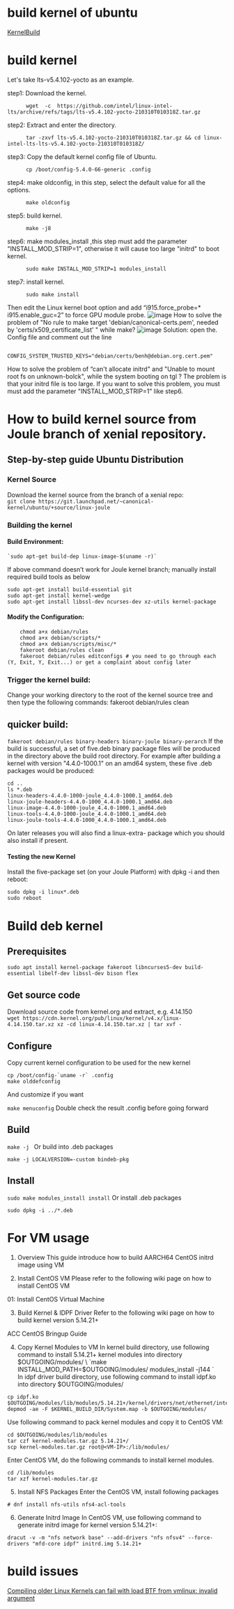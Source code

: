 # build kernel of ubuntu
[KernelBuild](https://kernelnewbies.org/KernelBuild)
# build kernel

Let's take lts-v5.4.102-yocto as an example.

step1: Download the kernel.

          wget  -c  https://github.com/intel/linux-intel-lts/archive/refs/tags/lts-v5.4.102-yocto-210310T010318Z.tar.gz

step2: Extract and enter the directory.

          tar -zxvf lts-v5.4.102-yocto-210310T010318Z.tar.gz && cd linux-intel-lts-lts-v5.4.102-yocto-210310T010318Z/

step3: Copy the default kernel config file of Ubuntu.

          cp /boot/config-5.4.0-66-generic .config

step4: make oldconfig, in this step, select the default value for all the options.

          make oldconfig

step5: build kernel.

          make -j8

step6: make  modules_install ,this step must add the parameter "INSTALL_MOD_STRIP=1", otherwise it will cause too large "initrd" to boot kernel.

          sudo make INSTALL_MOD_STRIP=1 modules_install

step7: install kernel.

          sudo make install

Then edit the Linux kernel boot option and add “i915.force_probe=* i915.enable_guc=2” to force GPU module probe.
![image](https://github.com/michaelrun/Linux/assets/19384327/135091c7-c276-4dfe-815e-6761388049c6)
How to solve the problem of "No rule to make target 'debian/canonical-certs.pem', needed by 'certs/x509_certificate_list' " while make?
![image](https://github.com/michaelrun/Linux/assets/19384327/66ada88e-de67-4e57-b11c-5c266460ca62)
Solution: open the. Config file and comment out the line

             CONFIG_SYSTEM_TRUSTED_KEYS="debian/certs/benh@debian.org.cert.pem"
How to solve the problem of “can't allocate initrd" and "Unable to mount root fs on unknown-bolck", while the system booting on tgl ?
The problem is that your initrd file is too large. If you want to solve this problem, you must must add the parameter "INSTALL_MOD_STRIP=1" like step6.



# How to build kernel source from Joule branch of xenial repository.

## Step-by-step guide Ubuntu Distribution

### Kernel Source
Download the kernel source from the branch of a xenial repo: \
`git clone https://git.launchpad.net/~canonical-kernel/ubuntu/+source/linux-joule`

### Building the kernel
#### Build Environment:
    `sudo apt-get build-dep linux-image-$(uname -r)`
If above command doesn’t work for Joule kernel branch; manually install required build tools as below
```
sudo apt-get install build-essential git
sudo apt-get install kernel-wedge
sudo apt-get install libssl-dev ncurses-dev xz-utils kernel-package
````
#### Modify the Configuration:
```
    chmod a+x debian/rules
    chmod a+x debian/scripts/*
    chmod a+x debian/scripts/misc/*
    fakeroot debian/rules clean
    fakeroot debian/rules editconfigs # you need to go through each (Y, Exit, Y, Exit...) or get a complaint about config later
```
### Trigger the kernel build:
Change your working directory to the root of the kernel source tree and then type the following commands:
fakeroot debian/rules clean
## quicker build:
`fakeroot debian/rules binary-headers binary-joule binary-perarch`
If the build is successful, a set of five.deb binary package files will be produced in the directory above the build root directory. For example after building a kernel with version "4.4.0-1000.1" on an amd64
system, these five .deb packages would be produced:
```
cd ..
ls *.deb
linux-headers-4.4.0-1000-joule_4.4.0-1000.1_amd64.deb
linux-joule-headers-4.4.0-1000_4.4.0-1000.1_amd64.deb
linux-image-4.4.0-1000-joule_4.4.0-1000.1_amd64.deb
linux-tools-4.4.0-1000-joule_4.4.0-1000.1_amd64.deb
linux-joule-tools-4.4.0-1000_4.4.0-1000.1_amd64.deb
```
On later releases you will also find a linux-extra- package which you should also install if present.

#### Testing the new Kernel
Install the five-package set (on your Joule Platform) with dpkg -i and then reboot:
```
sudo dpkg -i linux*.deb
sudo reboot
```


# Build deb kernel

## Prerequisites
`sudo apt install kernel-package fakeroot libncurses5-dev build-essential libelf-dev libssl-dev bison flex`
## Get source code
Download source code from kernel.org and extract, e.g. 4.14.150 \
``
wget https://cdn.kernel.org/pub/linux/kernel/v4.x/linux-4.14.150.tar.xz
xz -cd linux-4.14.150.tar.xz | tar xvf -
``
## Configure
Copy current kernel configuration to be used for the new kernel
```
cp /boot/config-`uname -r` .config
make olddefconfig
```
And customize if you want

`make menuconfig`
Double check the result .config before going forward

## Build
`make -j `
Or build into .deb packages

`make -j LOCALVERSION=-custom bindeb-pkg` 
## Install
`sudo make modules_install install` 
Or install .deb packages

`sudo dpkg -i ../*.deb` 


# For VM usage

1. Overview
This guide introduce how to build AARCH64 CentOS initrd image using VM

2. Install CentOS VM
Please refer to the following wiki page on how to install CentOS VM

01: Install CentOS Virtual Machine

3. Build Kernel & IDPF Driver
Refer to the following wiki page on how to build kernel version 5.14.21+

ACC CentOS Bringup Guide

4. Copy Kernel Modules to VM
In kernel build directory, use following command to install 5.14.21+ kernel modules into directory $OUTGOING/modules/ \
`make INSTALL_MOD_PATH=$OUTGOING/modules/ modules_install -j144 `\
In idpf driver build directory, use following command to install idpf.ko into directory $OUTGOING/modules/ 
```
cp idpf.ko $OUTGOING/modules/lib/modules/5.14.21+/kernel/drivers/net/ethernet/intel/
depmod -ae -F $KERNEL_BUILD_DIR/System.map -b $OUTGOING/modules/
```
Use following command to pack kernel modules and copy it to CentOS VM:
```
cd $OUTGOING/modules/lib/modules
tar czf kernel-modules.tar.gz 5.14.21+/
scp kernel-modules.tar.gz root@<VM-IP>:/lib/modules/
```
Enter CentOS VM, do the following commands to install kernel modules.
```
cd /lib/modules
tar xzf kernel-modules.tar.gz
```
5. Install NFS Packages
Enter the CentOS VM, install following packages
```
# dnf install nfs-utils nfs4-acl-tools
```
6. Generate Initrd Image
In CentOS VM, use following command to generate initrd image for kernel version 5.14.21+:

`dracut -v -m "nfs network base" --add-drivers "nfs nfsv4" --force-drivers "mfd-core idpf" initrd.img 5.14.21+`


# build issues
[Compiling older Linux Kernels can fail with load BTF from vmlinux: invalid argument](https://devkernel.io/posts/pahole-error/)
